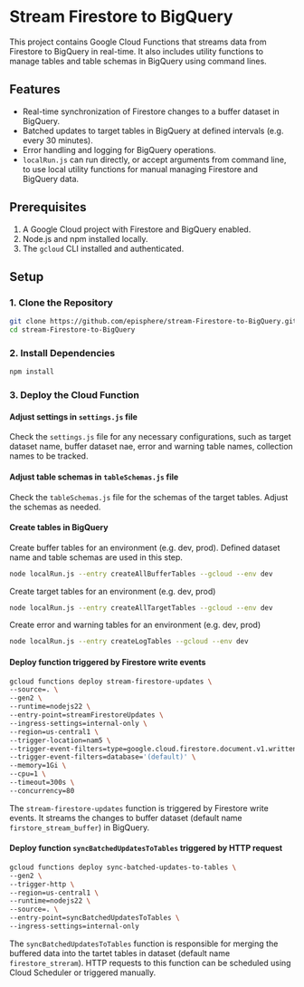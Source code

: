 # Stream Firestore to BigQuery

This project contains Google Cloud Functions that streams data from Firestore to BigQuery in real-time. It also includes utility functions to manage tables and table schemas in BigQuery using command lines.

## Features

- Real-time synchronization of Firestore changes to a buffer dataset in BigQuery.
- Batched updates to target tables in BigQuery at defined intervals (e.g. every 30 minutes).
- Error handling and logging for BigQuery operations.
- `localRun.js` can run directly, or accept arguments from command line, to use local utility functions for manual managing Firestore and BigQuery data.

## Prerequisites

1. A Google Cloud project with Firestore and BigQuery enabled.
2. Node.js and npm installed locally.
3. The `gcloud` CLI installed and authenticated.

## Setup

### 1. Clone the Repository

```bash
git clone https://github.com/episphere/stream-Firestore-to-BigQuery.git
cd stream-Firestore-to-BigQuery
```

### 2. Install Dependencies

```bash
npm install
```

### 3. Deploy the Cloud Function

#### Adjust settings in `settings.js` file

Check the `settings.js` file for any necessary configurations, such as target dataset name, buffer dataset nae, error and warning table names, collection names to be tracked.

#### Adjust table schemas in `tableSchemas.js` file

Check the `tableSchemas.js` file for the schemas of the target tables. Adjust the schemas as needed.

#### Create tables in BigQuery

Create buffer tables for an environment (e.g. dev, prod). Defined dataset name and table schemas are used in this step.

```bash
node localRun.js --entry createAllBufferTables --gcloud --env dev
```

Create target tables for an environment (e.g. dev, prod)

```bash
node localRun.js --entry createAllTargetTables --gcloud --env dev
```

Create error and warning tables for an environment (e.g. dev, prod)

```bash
node localRun.js --entry createLogTables --gcloud --env dev
```

#### Deploy function triggered by Firestore write events

```bash
gcloud functions deploy stream-firestore-updates \
--source=. \
--gen2 \
--runtime=nodejs22 \
--entry-point=streamFirestoreUpdates \
--ingress-settings=internal-only \
--region=us-central1 \
--trigger-location=nam5 \
--trigger-event-filters=type=google.cloud.firestore.document.v1.written \
--trigger-event-filters=database='(default)' \
--memory=1Gi \
--cpu=1 \
--timeout=300s \
--concurrency=80
```

The `stream-firestore-updates` function is triggered by Firestore write events. It streams the changes to buffer dataset (default name `firstore_stream_buffer`) in BigQuery.

#### Deploy function `syncBatchedUpdatesToTables` triggered by HTTP request

```bash
gcloud functions deploy sync-batched-updates-to-tables \
--gen2 \
--trigger-http \
--region=us-central1 \
--runtime=nodejs22 \
--source=. \
--entry-point=syncBatchedUpdatesToTables \
--ingress-settings=internal-only
```

The `syncBatchedUpdatesToTables` function is responsible for merging the buffered data into the tartet tables in dataset (default name `firestore_streram`).
HTTP requests to this function can be scheduled using Cloud Scheduler or triggered manually.
